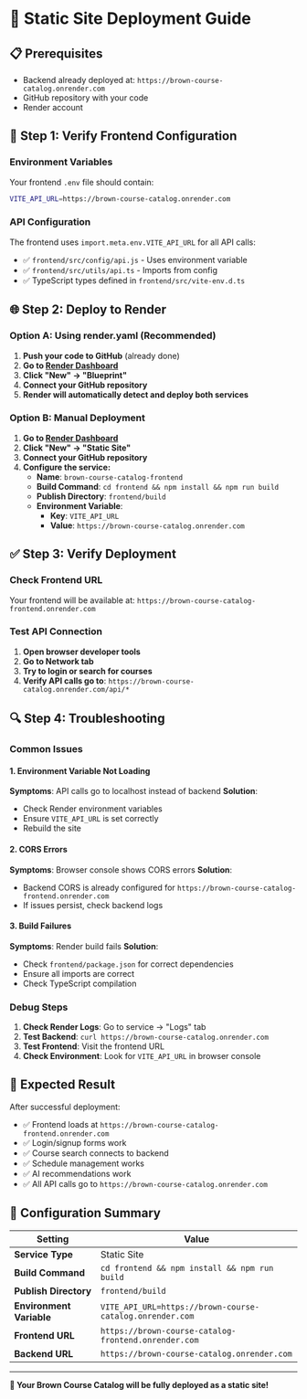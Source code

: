 # 🚀 Static Site Deployment Guide

## 📋 Prerequisites
- Backend already deployed at: `https://brown-course-catalog.onrender.com`
- GitHub repository with your code
- Render account

## 🔧 Step 1: Verify Frontend Configuration

### Environment Variables
Your frontend `.env` file should contain:
```bash
VITE_API_URL=https://brown-course-catalog.onrender.com
```

### API Configuration
The frontend uses `import.meta.env.VITE_API_URL` for all API calls:
- ✅ `frontend/src/config/api.js` - Uses environment variable
- ✅ `frontend/src/utils/api.ts` - Imports from config
- ✅ TypeScript types defined in `frontend/src/vite-env.d.ts`

## 🌐 Step 2: Deploy to Render

### Option A: Using render.yaml (Recommended)
1. **Push your code to GitHub** (already done)
2. **Go to [Render Dashboard](https://dashboard.render.com)**
3. **Click "New" → "Blueprint"**
4. **Connect your GitHub repository**
5. **Render will automatically detect and deploy both services**

### Option B: Manual Deployment
1. **Go to [Render Dashboard](https://dashboard.render.com)**
2. **Click "New" → "Static Site"**
3. **Connect your GitHub repository**
4. **Configure the service:**
   - **Name**: `brown-course-catalog-frontend`
   - **Build Command**: `cd frontend && npm install && npm run build`
   - **Publish Directory**: `frontend/build`
   - **Environment Variable**: 
     - **Key**: `VITE_API_URL`
     - **Value**: `https://brown-course-catalog.onrender.com`

## ✅ Step 3: Verify Deployment

### Check Frontend URL
Your frontend will be available at:
`https://brown-course-catalog-frontend.onrender.com`

### Test API Connection
1. **Open browser developer tools**
2. **Go to Network tab**
3. **Try to login or search for courses**
4. **Verify API calls go to**: `https://brown-course-catalog.onrender.com/api/*`

## 🔍 Step 4: Troubleshooting

### Common Issues

#### 1. Environment Variable Not Loading
**Symptoms**: API calls go to localhost instead of backend
**Solution**: 
- Check Render environment variables
- Ensure `VITE_API_URL` is set correctly
- Rebuild the site

#### 2. CORS Errors
**Symptoms**: Browser console shows CORS errors
**Solution**: 
- Backend CORS is already configured for `https://brown-course-catalog-frontend.onrender.com`
- If issues persist, check backend logs

#### 3. Build Failures
**Symptoms**: Render build fails
**Solution**:
- Check `frontend/package.json` for correct dependencies
- Ensure all imports are correct
- Check TypeScript compilation

### Debug Steps
1. **Check Render Logs**: Go to service → "Logs" tab
2. **Test Backend**: `curl https://brown-course-catalog.onrender.com`
3. **Test Frontend**: Visit the frontend URL
4. **Check Environment**: Look for `VITE_API_URL` in browser console

## 🎯 Expected Result

After successful deployment:
- ✅ Frontend loads at `https://brown-course-catalog-frontend.onrender.com`
- ✅ Login/signup forms work
- ✅ Course search connects to backend
- ✅ Schedule management works
- ✅ AI recommendations work
- ✅ All API calls go to `https://brown-course-catalog.onrender.com`

## 📝 Configuration Summary

| Setting | Value |
|---------|-------|
| **Service Type** | Static Site |
| **Build Command** | `cd frontend && npm install && npm run build` |
| **Publish Directory** | `frontend/build` |
| **Environment Variable** | `VITE_API_URL=https://brown-course-catalog.onrender.com` |
| **Frontend URL** | `https://brown-course-catalog-frontend.onrender.com` |
| **Backend URL** | `https://brown-course-catalog.onrender.com` |

---

**🎉 Your Brown Course Catalog will be fully deployed as a static site!** 